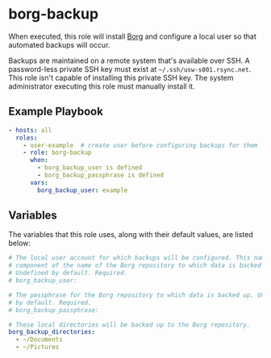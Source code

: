 borg-backup
===========

When executed, this role will install
[Borg](https://borgbackup.readthedocs.io/en/stable/) and configure a local user
so that automated backups will occur.

Backups are maintained on a remote system that's available over SSH. A
password-less private SSH key must exist at `~/.ssh/usw-s001.rsync.net`. This
role isn't capable of installing this private SSH key. The system administrator
executing this role must manually install it.

Example Playbook
----------------

```yaml
- hosts: all
  roles:
    - user-example  # create user before configuring backups for them
    - role: borg-backup
      when:
        - borg_backup_user is defined
        - borg_backup_passphrase is defined
      vars:
        borg_backup_user: example
```

Variables
---------

The variables that this role uses, along with their default values, are listed
below:

```yaml
# The local user account for which backups will be configured. This name is a
# component of the name of the Borg repository to which data is backed up.
# Undefined by default. Required.
# borg_backup_user:

# The passphrase for the Borg repository to which data is backed up. Undefined
# by default. Required.
# borg_backup_passphrase:

# These local directories will be backed up to the Borg repository.
borg_backup_directories:
  - ~/Documents
  - ~/Pictures
```
